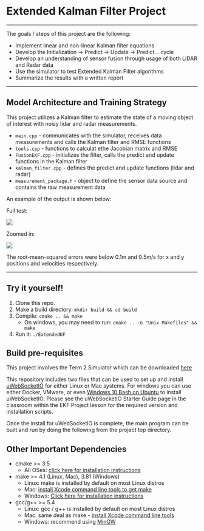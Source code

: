 # Extended Kalman Filter Project
---
The goals / steps of this project are the following:
* Implement linear and non-linear Kalman filter equations
* Develop the Initialization -> Predict -> Update -> Predict... cycle
* Develop an understanding of sensor fusion through usage of both LiDAR and Radar data
* Use the simulator to test Extended Kalman Filter algorithms
* Summarize the results with a written report


[//]: # (Image References)

[image1]: report_images/Sim1.JPG
[image2]: report_images/Sim2.JPG

---
## Model Architecture and Training Strategy
This project utilizes a Kalman filter to estimate the state of a moving object of interest with noisy lidar and radar measurements. 

* `main.cpp` - communicates with the simulator, receives data measurements and calls the Kalman filter and RMSE functions
* `tools.cpp` - functions to calculat ethe Jacobian matrix and RMSE
* `FusionEKF.cpp` - initializes the filter, calls the predict and update functions in the Kalman filter
* `kalman_filter.cpp` - defines the predict and update functions (lidar and radar)
* `measurement_package.h` - object to define the sensor data source and  contains the raw measurement data

An example of the output is shown below:

Full test:

![][image1]

Zoomed in:

![][image2]

The root-mean-squared errors were below 0.1m and 0.5m/s for x and y positions and velocities respectively.

---
## Try it yourself!

1. Clone this repo.
2. Make a build directory: `mkdir build && cd build`
3. Compile: `cmake .. && make` 
   * On windows, you may need to run: `cmake .. -G "Unix Makefiles" && make`
4. Run it: `./ExtendedKF `

## Build pre-requisites
This project involves the Term 2 Simulator which can be downloaded [here](https://github.com/udacity/self-driving-car-sim/releases)

This repository includes two files that can be used to set up and install [uWebSocketIO](https://github.com/uWebSockets/uWebSockets) for either Linux or Mac systems. For windows you can use either Docker, VMware, or even [Windows 10 Bash on Ubuntu](https://www.howtogeek.com/249966/how-to-install-and-use-the-linux-bash-shell-on-windows-10/) to install uWebSocketIO. Please see the uWebSocketIO Starter Guide page in the classroom within the EKF Project lesson for the required version and installation scripts.

Once the install for uWebSocketIO is complete, the main program can be built and run by doing the following from the project top directory.

## Other Important Dependencies

* cmake >= 3.5
  * All OSes: [click here for installation instructions](https://cmake.org/install/)
* make >= 4.1 (Linux, Mac), 3.81 (Windows)
  * Linux: make is installed by default on most Linux distros
  * Mac: [install Xcode command line tools to get make](https://developer.apple.com/xcode/features/)
  * Windows: [Click here for installation instructions](http://gnuwin32.sourceforge.net/packages/make.htm)
* gcc/g++ >= 5.4
  * Linux: gcc / g++ is installed by default on most Linux distros
  * Mac: same deal as make - [install Xcode command line tools](https://developer.apple.com/xcode/features/)
  * Windows: recommend using [MinGW](http://www.mingw.org/)
